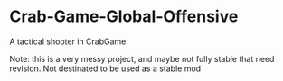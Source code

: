 # Crab-Game-Global-Offensive
A tactical shooter in CrabGame

Note: this is a very messy project, and maybe not fully stable that need revision. Not destinated to be used as a stable mod
